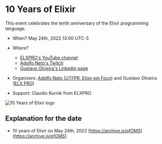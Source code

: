 # 10 Years of Elixir

This event celebrates the tenth anniversary of the Elixir programming language.

- When? May 24th, 2022 13:00 UTC-3
- Where? 
   -  [ELXPRO's YouTube channel](https://www.youtube.com/watch?v=xqT7vjw-3bg)
   -  [Adolfo Neto's Twitch](https://www.twitch.tv/adolfont)
   -  [Gustavo Oliveira's Linkedin page](https://www.linkedin.com/video/event/urn:li:ugcPost:6932777994209869824/)
   
- Organizers: [Adolfo Neto (UTFPR, Elixir em Foco)](http://adolfont.github.io/about/developer/) and Gustavo Oliveira ([ELX PRO](https://www.elxpro.com/))
- Support: Claudio Kurnik from ELXPRO
 
![10 Years of Elixir logo](https://user-images.githubusercontent.com/79562/168623495-c3a0d6e0-15a5-489d-90c8-a4fd48f1bd41.jpeg)


## Explanation for the date 
- 10 years of Elixir on May 24th, 2022 [https://archive.is/pfOMS](https://archive.is/pfOMS)
